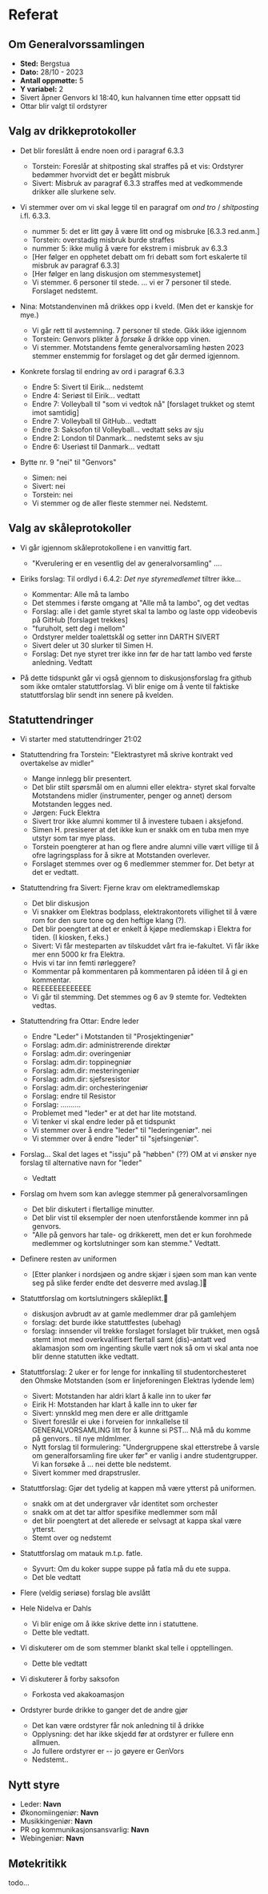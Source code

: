 # Referat

## Om Generalvorssamlingen
- **Sted:** Bergstua
- **Dato:** 28/10 - 2023
- **Antall oppmøtte:** 5
- **Y variabel:** 2
- Sivert åpner Genvors kl 18:40, kun halvannen time etter oppsatt tid
- Ottar blir valgt til ordstyrer

## Valg av drikkeprotokoller
- Det blir foreslått å endre noen ord i paragraf 6.3.3
    * Torstein: Foreslår at shitposting skal straffes på et vis:
                Ordstyrer bedømmer hvorvidt det er begått misbruk
    * Sivert: Misbruk av paragraf 6.3.3 straffes med at vedkommende
              drikker alle slurkene selv.

- Vi stemmer over om vi skal legge til en paragraf om _ond tro_ /
  _shitposting_ i.fl. 6.3.3.
    * nummer 5: det er litt gøy å være litt ond og misbruke [6.3.3 red.anm.]
    * Torstein: overstadig misbruk burde straffes
    * nummer 5: ikke mulig å være for ekstrem i misbruk av 6.3.3
    * [Her følger en opphetet debatt om fri debatt som fort eskalerte til
      misbruk av paragraf 6.3.3]
    * [Her følger en lang diskusjon om stemmesystemet]
    * Vi stemmer. 6 personer til stede. ... vi er 7 personer til stede.
      Forslaget nedstemt.

- Nina: Motstandenvinen må drikkes opp i kveld. (Men det er kanskje
        for mye.)
    * Vi går rett til avstemning. 7 personer til stede. Gikk ikke igjennom
    * Torstein: Genvors plikter å _forsøke_ å drikke opp vinen.
    * Vi stemmer. Motstandens femte generalvorsamling høsten 2023 stemmer
      enstemmig for forslaget og det går dermed igjennom.

- Konkrete forslag til endring av ord i paragraf 6.3.3
    * Endre 5: Sivert til Eirik... nedstemt
    * Endre 4: Seriøst til Eirik... vedtatt
    * Endre 7: Volleyball til "som vi vedtok nå" [forslaget trukket
      og stemt imot samtidig]
    * Endre 7: Volleyball til GitHub... vedtatt
    * Endre 3: Saksofon til Volleyball... vedtatt seks av sju
    * Endre 2: London til Danmark... nedstemt seks av sju
    * Endre 6: Useriøst til Danmark... vedtatt

- Bytte nr. 9 "nei" til "Genvors"
    * Simen: nei
    * Sivert: nei
    * Torstein: nei
    * Vi stemmer og de aller fleste stemmer nei. Nedstemt.


## Valg av skåleprotokoller
- Vi går igjennom skåleprotokollene i en vanvittig fart.
    * "Kverulering er en vesentlig del av generalvorsamling" ....
- Eiriks forslag: Til ordlyd i 6.4.2: _Det nye styremedlemet_ tiltrer ikke...
    * Kommentar: Alle må ta lambo
    * Det stemmes i første omgang at "Alle må ta lambo", og det vedtas
    * Forslag: alle i det gamle styret skal ta lambo og laste opp
      videobevis på GitHub [forslaget trekkes]
    * "furuholt, sett deg i mellom"
    * Ordstyrer melder toalettskål og setter inn DARTH SIVERT
    * Sivert deler ut 30 slurker til Simen H.
    * Forslag: Det nye styret trer ikke inn før de har tatt lambo
               ved første anledning. Vedtatt

- På dette tidspunkt går vi også gjennom to diskusjonsforslag fra
  github som ikke omtaler statuttforslag. Vi blir enige om å vente
  til faktiske statuttforslag blir sendt inn senere på kvelden.

## Statuttendringer
- Vi starter med statuttendringer 21:02
- Statuttendring fra Torstein: "Elektrastyret må skrive kontrakt ved
  overtakelse av midler"
    * Mange innlegg blir presentert.
    * Det blir stilt spørsmål om en alumni eller elektra-
      styret skal forvalte Motstandens midler (instrumenter,
      penger og annet) dersom Motstanden legges ned.
    * Jørgen: Fuck Elektra
    * Sivert tror ikke alumni kommer til å investere tubaen
      i aksjefond.
    * Simen H. presiserer at det ikke kun er snakk om en tuba men
      mye utstyr som tar mye plass.
    * Torstein poengterer at han og flere andre alumni ville vært
      villige til å ofre lagringsplass for å sikre at Motstanden
      overlever.
    * Forslaget stemmes over og 6 medlemmer stemmer for. Det betyr
      at det er vedtatt.

- Statuttendring fra Sivert: Fjerne krav om elektramedlemskap
    * Det blir diskusjon
    * Vi snakker om Elektras bodplass, elektrakontorets
      villighet til å være rom for den sure tone og den heftige
      klang (?).
    * Det blir poengtert at det er enkelt å kjøpe medlemskap
      i Elektra for tiden. (I kiosken, f.eks.)
    * Sivert: Vi får mesteparten av tilskuddet vårt fra
      ie-fakultet. Vi får ikke mer enn 5000 kr fra
      Elektra.
    * Hvis vi tar inn femti rørleggere?
    * Kommentar på kommentaren på kommentaren på idéen til å gi en
      kommentar.
    * REEEEEEEEEEEEE
    * Vi går til stemming. Det stemmes og 6 av 9 stemte for.
      Vedtekten vedtas.

- Statuttendring fra Ottar: Endre leder
    * Endre "Leder" i Motstanden til "Prosjektingeniør"
    * Forslag: adm.dir: administrerende direktør
    * Forslag: adm.dir: overingeniør
    * Forslag: adm.dir: toppinegniør
    * Forslag: adm.dir: mesteringeniør
    * Forslag: adm.dir: sjefsresistor
    * Forslag: adm.dir: orchesteringeniør
    * Forslag: endre til Resistor
    * Forslag: ..........
    * Problemet med "leder" er at det har lite motstand.
    * Vi tenker vi skal endre leder på et tidspunkt
    * Vi stemmer over å endre "leder" til "lederingeniør". nei
    * Vi stemmer over å endre "leder" til "sjefsingeniør". 

- Forslag... Skal det lages et "issju" på "høbben" (??) OM at
  vi ønsker nye forslag til alternative navn for "leder"
    * Vedtatt

- Forslag om hvem som kan avlegge stemmer på generalvorsamlingen
    * Det blir diskutert i flertallige minutter.
    * Det blir vist til eksempler der noen utenforstående kommer 
      inn på genvors.
    * "Alle på genvors har tale- og drikkerett, men det er kun forohmede
      medlemmer og kortslutninger som kan stemme." Vedtatt.

- Definere resten av uniformen
    * [Etter planker i nordsjøen og andre skjær i sjøen som man kan
      vente seg på slike ferder endte det desverre med avslag.]🐎

- Statuttforslag om kortslutningers skåleplikt.🛀
    * diskusjon avbrudt av at gamle medlemmer drar på gamlehjem
    * forslag: det burde ikke statuttfestes (ubehag)
    * forslag: innsender vil trekke forslaget
      forslaget blir trukket, men også stemt imot med overkvalifisert
      flertall samt (dis)-antatt ved aklamasjon som om ingenting skulle vært
      nok så om vi skal anta noe blir denne statutten ikke vedtatt.

- Statuttforslag: 2 uker er for lenge for innkalling til studentorchesteret
  den Ohmske Motstanden (som er linjeforeningen Elektras lydende lem)
    * Sivert: Motstanden har aldri klart å kalle inn to uker før
    * Eirik H: Motstanden har klart å kalle inn to uker før
    * Sivert: ynnskld meg men dere er alle drittgamle
    * Sivert foreslår ei uke i forveien for innkallelse til GENERALVORSAMLING
      litt for å kunne si PST... N\å må du komme på genvors.. til nye mldmlmer.
    * Nytt forslag til formulering: "Undergruppene skal etterstrebe å varsle
      om generalforsamling fire uker før" er vanlig i andre studentgrupper.
      Vi kan forsøke å ... nei dette ble nedstemt.
    * Sivert kommer med drapstrusler.

- Statuttforslag: Gjør det tydelig at kappen må være ytterst på uniformen.
    * snakk om at det undergraver vår identitet som orchester
    * snakk om at det tar altfor spesifike medlemmer som mål
    * det blir poengtert at det allerede er selvsagt at kappa
      skal være ytterst.
    * Stemt over og nedstemt

- Statuttforslag om matauk m.t.p. fatle.
    * Syvurt: Om du koker suppe suppe på fatla må du ete suppa.
    * Det ble vedtatt

- Flere (veldig seriøse) forslag ble avslått

- Hele Nidelva er Dahls
    * Vi blir enige om å ikke skrive dette inn i statuttene.
    * Dette ble vedtatt.

- Vi diskuterer om de som stemmer blankt skal telle i opptellingen.
    * Dette ble vedtatt

- Vi diskuterer å forby saksofon
    * Forkosta ved akakoamasjon

- Ordstyrer burde drikke to ganger det de andre gjør
    * Det kan være ordstyrer får nok anledning til å drikke
    * Opplysning: det har ikke skjedd før at ordstyrer er fullere
      enn allmuen.
    * Jo fullere ordstyrer er -- jo gøyere er GenVors
    * Nedstemt..

## Nytt styre
- Leder: **Navn**
- Økonomiingeniør: **Navn**
- Musikkingeniør: **Navn**
- PR og kommunikasjonsansvarlig: **Navn**
- Webingeniør: **Navn**

## Møtekritikk
todo...
